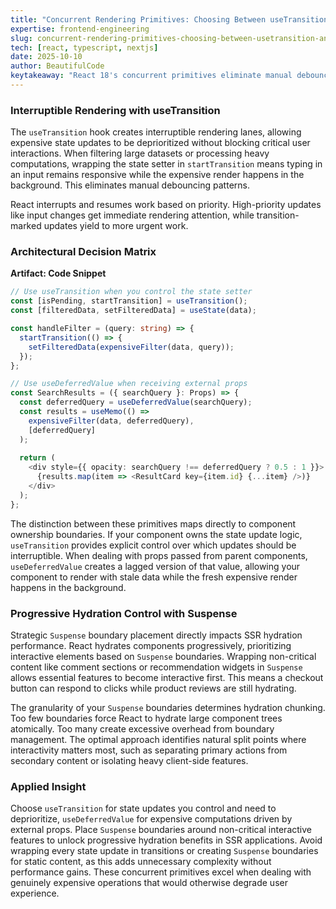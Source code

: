 ```yaml
---
title: "Concurrent Rendering Primitives: Choosing Between useTransition and useDeferredValue"
expertise: frontend-engineering
slug: concurrent-rendering-primitives-choosing-between-usetransition-and-usedeferredvalue
tech: [react, typescript, nextjs]
date: 2025-10-10
author: BeautifulCode
keytakeaway: "React 18's concurrent primitives eliminate manual debouncing by allowing interruptible renders through useTransition and useDeferredValue, while Suspense boundaries enable progressive hydration that prioritizes critical interactive elements in SSR applications."
---
```


### Interruptible Rendering with useTransition

The `useTransition` hook creates interruptible rendering lanes, allowing expensive state updates to be deprioritized without blocking critical user interactions. When filtering large datasets or processing heavy computations, wrapping the state setter in `startTransition` means typing in an input remains responsive while the expensive render happens in the background. This eliminates manual debouncing patterns.

React interrupts and resumes work based on priority. High-priority updates like input changes get immediate rendering attention, while transition-marked updates yield to more urgent work.

### Architectural Decision Matrix

**Artifact: Code Snippet**

```typescript
// Use useTransition when you control the state setter
const [isPending, startTransition] = useTransition();
const [filteredData, setFilteredData] = useState(data);

const handleFilter = (query: string) => {
  startTransition(() => {
    setFilteredData(expensiveFilter(data, query));
  });
};

// Use useDeferredValue when receiving external props
const SearchResults = ({ searchQuery }: Props) => {
  const deferredQuery = useDeferredValue(searchQuery);
  const results = useMemo(() => 
    expensiveFilter(data, deferredQuery), 
    [deferredQuery]
  );
  
  return (
    <div style={{ opacity: searchQuery !== deferredQuery ? 0.5 : 1 }}>
      {results.map(item => <ResultCard key={item.id} {...item} />)}
    </div>
  );
};
```

The distinction between these primitives maps directly to component ownership boundaries. If your component owns the state update logic, `useTransition` provides explicit control over which updates should be interruptible. When dealing with props passed from parent components, `useDeferredValue` creates a lagged version of that value, allowing your component to render with stale data while the fresh expensive render happens in the background.

### Progressive Hydration Control with Suspense

Strategic `Suspense` boundary placement directly impacts SSR hydration performance. React hydrates components progressively, prioritizing interactive elements based on `Suspense` boundaries. Wrapping non-critical content like comment sections or recommendation widgets in `Suspense` allows essential features to become interactive first. This means a checkout button can respond to clicks while product reviews are still hydrating.

The granularity of your `Suspense` boundaries determines hydration chunking. Too few boundaries force React to hydrate large component trees atomically. Too many create excessive overhead from boundary management. The optimal approach identifies natural split points where interactivity matters most, such as separating primary actions from secondary content or isolating heavy client-side features.

### Applied Insight

Choose `useTransition` for state updates you control and need to deprioritize, `useDeferredValue` for expensive computations driven by external props. Place `Suspense` boundaries around non-critical interactive features to unlock progressive hydration benefits in SSR applications. Avoid wrapping every state update in transitions or creating `Suspense` boundaries for static content, as this adds unnecessary complexity without performance gains. These concurrent primitives excel when dealing with genuinely expensive operations that would otherwise degrade user experience.